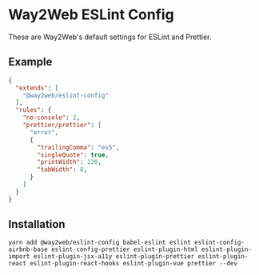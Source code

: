 # Way2Web ESLint Config
These are Way2Web's default settings for ESLint and Prettier.

## Example
```json
{
  "extends": [
    "@way2web/eslint-config"
  ],
  "rules": {
    "no-console": 2,
    "prettier/prettier": [
      "error",
      {
        "trailingComma": "es5",
        "singleQuote": true,
        "printWidth": 120,
        "tabWidth": 8,
      }
    ]
  }
}
```

## Installation
```
yarn add @way2web/eslint-config babel-eslint eslint eslint-config-airbnb-base eslint-config-prettier eslint-plugin-html eslint-plugin-import eslint-plugin-jsx-a11y eslint-plugin-prettier eslint-plugin-react eslint-plugin-react-hooks eslint-plugin-vue prettier --dev
```
